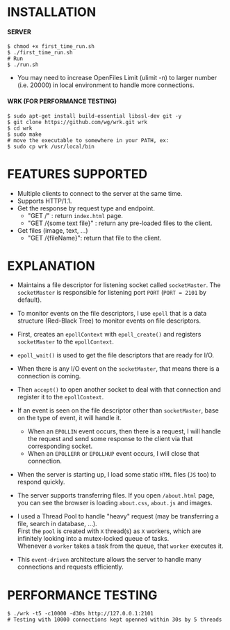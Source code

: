
# INSTALLATION  

#### SERVER  
```
$ chmod +x first_time_run.sh
$ ./first_time_run.sh
# Run
$ ./run.sh
```
* You may need to increase OpenFiles Limit (ulimit -n) to larger number (i.e. 20000) in local environment to handle more connections. 

#### WRK (FOR PERFORMANCE TESTING)  
```
$ sudo apt-get install build-essential libssl-dev git -y
$ git clone https://github.com/wg/wrk.git wrk
$ cd wrk
$ sudo make
# move the executable to somewhere in your PATH, ex:
$ sudo cp wrk /usr/local/bin
```   

# FEATURES SUPPORTED  
* Multiple clients to connect to the server at the same time.  
* Supports HTTP/1.1.  
* Get the response by request type and endpoint.  
    * "GET /" : return ```index.html``` page.  
    * "GET /{some text file}" : return any pre-loaded files to the client.   
* Get files (image, text, ...)  
    * "GET /{fileName}": return that file to the client.  

# EXPLANATION 
* Maintains a file descriptor for listening socket called ```socketMaster```. The ```socketMaster``` is responsible for listening port ```PORT``` (```PORT = 2101``` by default).
   
* To monitor events on the file descriptors, I use ```epoll``` that is a data structure (Red-Black Tree) to monitor events on file descriptors.
 
* First, creates an ```epollContext``` with ```epoll_create()``` and registers ```socketMaster``` to the ```epollContext```.

* ```epoll_wait()``` is used to get the file descriptors that are ready for I/O.
   
* When there is any I/O event on the ```socketMaster```, that means there is a connection is coming.

* Then ```accept()``` to open another socket to deal with that connection and register it to the ```epollContext```.

* If an event is seen on the file descriptor other than ```socketMaster```, base on the type of event, it will handle it.
   * When an ```EPOLLIN``` event occurs, then there is a request, I will handle the request and send some response to the client via that corresponding socket.
   * When an ```EPOLLERR``` or ```EPOLLHUP``` event occurs, I will close that connection.

* When the server is starting up, I load some static ```HTML``` files (```JS``` too) to respond quickly.

* The server supports transferring files. If you open ```/about.html``` page, you can see the browser is loading ```about.css```, ```about.js``` and images.

* I used a Thread Pool to handle "heavy" request (may be transferring a file, search in database, ...).  \
  First the ```pool``` is created with ```X``` thread(s) as ```X``` workers, which are infinitely looking into a mutex-locked queue of tasks.  \
  Whenever a ```worker``` takes a task from the queue, that ```worker``` executes it.
  
* This ```event-driven``` architecture allows the server to handle many connections and requests efficiently.  
  
# PERFORMANCE TESTING  
```
$ ./wrk -t5 -c10000 -d30s http://127.0.0.1:2101  
# Testing with 10000 connections kept openned within 30s by 5 threads  
```    
